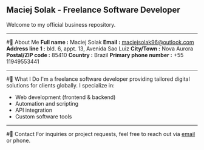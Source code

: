 <!--
**maciejsolak96/maciejsolak96** is a ✨ _special_ ✨ repository because its `README.md` (this file) appears on your GitHub profile.

Here are some ideas to get you started:

- 🔭 I’m currently working on ...
- 🌱 I’m currently learning ...
- 👯 I’m looking to collaborate on ...
- 🤔 I’m looking for help with ...
- 💬 Ask me about ...
- 📫 How to reach me: ...
- 😄 Pronouns: ...
- ⚡ Fun fact: ...
-->

## Maciej Solak - Freelance Software Developer
Welcome to my official business repository.

---

#👤 About Me
**Full name :** Maciej Solak
**Email :** maciejsolak96@outlook.com
**Address line 1 :** bld. 6, appt. 13, Avenida Sao Luiz
**City/Town :** Nova Aurora
**Postal/ZIP code :** 85410
**Country :** Brazil
**Primary phone number :** +55 11949553441

---

#🔭 What I Do
I'm a freelance software developer providing tailored digital solutions for clients globally. I specialize in:
- Web development (frontend & backend)
- Automation and scripting
- API integration
- Custom software tools

---

#📎 Contact
For inquiries or project requests, feel free to reach out via [email](mailto:maciejsolak96@outlook.com) or phone.
